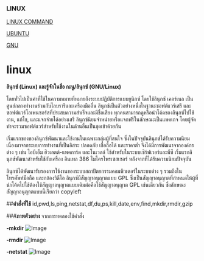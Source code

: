 ### LINUX
[LINUX COMMAND](https://github.com/kawintharawiw/linux/blob/master/10.1สรุปการใช้งาน%20Linux%20command.pdf)




[UBUNTU](https://github.com/kawintharawiw/linux/blob/master/10.2Ubuntu.pdf)



[GNU](https://github.com/kawintharawiw/linux/blob/master/10.3GNU.pdf)



# linux
**ลินุกซ์ (Linux) และรู้จักในชื่อ กะนู/ลินุกซ์ (GNU/Linux)** 


โดยทั่วไปเป็นคำที่ใช้ในความหมายที่หมายถึงระบบปฏิบัติการแบบยูนิกซ์ โดยใช้ลินุกซ์ เคอร์เนล เป็นศูนย์กลางทำงานร่วมกับไลบรารีและเครื่องมืออื่น ลินุกซ์เป็นตัวอย่างหนึ่งในฐานะซอฟต์แวร์เสรี และซอฟต์แวร์โอเพนซอร์สที่ประสบความสำเร็จและมีชื่อเสียง ทุกคนสามารถดูหรือนำโค้ดของลินุกซ์ไปใช้งาน, แก้ไข, และแจกจ่ายได้อย่างเสรี ลินุกซ์นิยมจำหน่ายหรือแจกฟรีในลักษณะเป็นแพคเกจ โดยผู้จัดทำจะรวมซอฟต์แวร์สำหรับใช้งานในด้านอื่นเป็นชุดเข้าด้วยกัน                


เริ่มแรกของของลินุกซ์พัฒนาและใช้งานในเฉพาะกลุ่มผู้ที่สนใจ ซึ่งในปัจจุบันลินุกซ์ได้รับความนิยมเนื่องมาจากระบบการทำงานที่เป็นอิสระ ปลอดภัย เชื่อถือได้ และราคาต่ำ จึงได้มีการพัฒนาจากองค์กรต่าง ๆ เช่น ไอบีเอ็ม ฮิวเลตต์-แพคการ์ด และโนเวลล์ ใช้สำหรับในระบบเซิร์ฟเวอร์และพีซี เริ่มแรกลินุกซ์พัฒนาสำหรับใช้กับเครื่อง อินเทล 386 ไมโครโพรเซสเซอร์ หลังจากที่ได้รับความนิยมปัจจุบัน 


ลินุกซ์ได้พัฒนารับรองการใช้งานของระบบสถาปัตยกรรมคอมพิวเตอร์ในระบบต่าง ๆ รวมถึงในโทรศัพท์มือถือ และกล้องวิดีโอ ลินุกซ์มีสัญญาอนุญาตแบบ GPL ซึ่งเป็นสัญญาอนุญาตที่กำหนดให้ผู้ที่นำโค้ดไปใช้ต้องใช้สัญญาอนุญาตแบบเดิมต่อคือใช้สัญญาอนุญาต GPL เช่นเดียวกัน ซึ่งลักษณะสัญญาอนุญาตแบบนี้เรียกว่า copyleft




##**คำสั่งที่ใช้**
id,pwd,ls,ping,netstat,df,du,ps,kill,date,env,find,mkdir,rmdir,gzip




###**ภาพตัวอย่าง** จากการทดลองใช้คำสั่ง

**-mkdir**
![Image](http://kawintharawiw.github.io/HW_10/mkdir.png)

**-rmdir**
![Image](http://kawintharawiw.github.io/HW_10/rmdir.png)

**-netstat**
![Image](http://kawintharawiw.github.io/HW_10/netstat.png)


